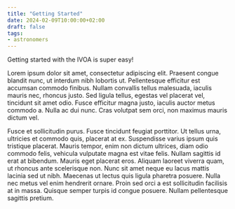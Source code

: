 ```yaml
---
title: "Getting Started"
date: 2024-02-09T10:00:00+02:00
draft: false
tags:
- astronomers
---
```


Getting started with the IVOA is super easy!

 Lorem ipsum dolor sit amet, consectetur adipiscing elit. Praesent congue blandit nunc, ut interdum nibh lobortis ut. Pellentesque efficitur est accumsan commodo finibus. Nullam convallis tellus malesuada, iaculis mauris nec, rhoncus justo. Sed ligula tellus, egestas vel placerat vel, tincidunt sit amet odio. Fusce efficitur magna justo, iaculis auctor metus commodo a. Nulla ac dui nunc. Cras volutpat sem orci, non maximus mauris dictum vel.

Fusce et sollicitudin purus. Fusce tincidunt feugiat porttitor. Ut tellus urna, ultricies et commodo quis, placerat at ex. Suspendisse varius ipsum quis tristique placerat. Mauris tempor, enim non dictum ultrices, diam odio commodo felis, vehicula vulputate magna est vitae felis. Nullam sagittis id erat at bibendum. Mauris eget placerat eros. Aliquam laoreet viverra quam, ut rhoncus ante scelerisque non. Nunc sit amet neque eu lacus mattis lacinia sed ut nibh. Maecenas ut lectus quis ligula pharetra posuere. Nulla nec metus vel enim hendrerit ornare. Proin sed orci a est sollicitudin facilisis at in massa. Quisque semper turpis id congue posuere. Nullam pellentesque sagittis pretium.
